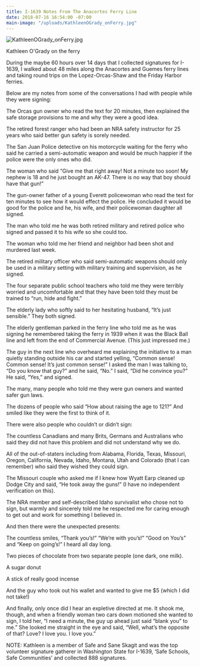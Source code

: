 ```yaml
---
title: I-1639 Notes From The Anacortes Ferry Line
date: 2018-07-16 16:54:00 -07:00
main-image: "/uploads/KathleenOGrady_onFerry.jpg"
---
```


![KathleenOGrady_onFerry.jpg](/uploads/KathleenOGrady_onFerry.jpg)

Kathleen O'Grady on the ferry

During the maybe 60 hours over 14 days that I collected signatures for I-1639, I walked about 48 miles along the Anacortes and Guemes ferry lines and taking round trips on the Lopez-Orcas-Shaw and the Friday Harbor ferries.

Below are my notes from some of the conversations I had with people while they were signing:

The Orcas gun owner who read the text for 20 minutes, then explained the safe storage provisions to me and why they were a good idea.

The retired forest ranger who had been an NRA safety instructor for 25 years who said better gun safety is sorely needed.

The San Juan Police detective on his motorcycle waiting for the ferry who said he carried a semi-automatic weapon and would be much happier if the police were the only ones who did.

The woman who said “Give me that right away! Not a minute too soon! My nephew is 18 and he just bought an AK-47. There is no way that boy should have that gun!”

The gun-owner father of a young Everett policewoman who read the text for ten minutes to see how it would effect the police. He concluded it would be good for the police and he, his wife, and their policewoman daughter all signed.

The man who told me he was both retired military and retired police who signed and passed it to his wife so she could too.

The woman who told me her friend and neighbor had been shot and murdered last week.

The retired military officer who said semi-automatic weapons should only be used in a military setting with military training and supervision, as he signed.

The four separate public school teachers who told me they were terribly worried and uncomfortable and that they have been told they must be trained to “run, hide and fight.”

The elderly lady who softly said to her hesitating husband, “It’s just sensible.” They both signed.

The elderly gentleman parked in the ferry line who told me as he was signing he remembered taking the ferry in 1939 when it was the Black Ball line and left from the end of Commercial Avenue. (This just impressed me.)

The guy in the next line who overheard me explaining the initiative to a man quietly standing outside his car and started yelling, “Common sense! Common sense! It’s just common sense!” I asked the man I was talking to, “Do you know that guy?” and he said, “No.” I said, “Did he convince you?” He said, “Yes,” and signed.

The many, many people who told me they were gun owners and wanted safer gun laws.

The dozens of people who said “How about raising the age to 121?” And smiled like they were the first to think of it.

There were also people who couldn’t or didn’t sign:

The countless Canadians and many Brits, Germans and Australians who said they did not have this problem and did not understand why we do.

All of the out-of-staters including from Alabama, Florida, Texas, Missouri, Oregon, California, Nevada, Idaho, Montana, Utah and Colorado (that I can remember) who said they wished they could sign.

The Missouri couple who asked me if I knew how Wyatt Earp cleaned up Dodge City and said, “He took away the guns!”  (I have no independent verification on this).

The NRA member and self-described Idaho survivalist who chose not to sign, but warmly and sincerely told me he respected me for caring enough to get out and work for something I believed in.

And then there were the unexpected presents:

The countless smiles, “Thank you’s!” “We’re with you’s!” “Good on You’s” and “Keep on going’s!” I heard all day long.

Two pieces of chocolate from two separate people (one dark, one milk).

A sugar donut

A stick of really good incense

And the guy who took out his wallet and wanted to give me $5 (which I did not take!)

And finally, only once did I hear an expletive directed at me. It shook me, though, and when a friendly woman two cars down motioned she wanted to sign, I told her, “I need a minute, the guy up ahead just said “blank you” to me.” She looked me straight in the eye and said, “Well, what’s the opposite of that? Love? I love you. I love you.”

NOTE: Kathleen is a member of Safe and Sane Skagit and was the top volunteer signature gatherer in Washington State for I-1639, ‘Safe Schools, Safe Communities’ and collected 888 signatures.